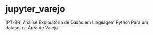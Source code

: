 # jupyter_varejo
[PT-BR] Análise Exploratória de Dados em Linguagem Python Para um dataset na Área de Varejo
